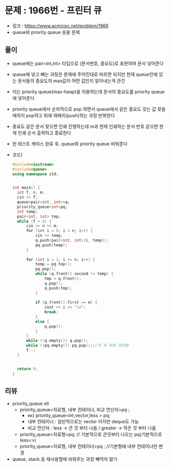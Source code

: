 # 문제 : 1966번 - 프린터 큐

* 링크 : https://www.acmicpc.net/problem/1966
* queue와 priority queue 응용 문제

## 풀이

* queue에는 pair<int,int> 타입으로 (문서번호, 중요도)로 표현하여 문서 넣어준다
* queue에 넣고 빼는 과정은 문제에 주어진대로 따르면 되지만 현재 queue안에 있는 문서들의 중요도의 max값이 어떤 값인지 알아내는게 관건
* 이는 priority queue(max-heap)을 이용하는데 문서의 중요도를 priority queue에 넣어준다
* priority queue에서 순차적으로 pop 하면서 queue에서 같은 중요도 갖는 값 찾을때까지 pop하고 뒤에 재배치(push)하는 과정 반복한다

* 중요도 같은 문서 찾으면 인쇄 진행하는데 m과 현재 인쇄하는 문서 번호 같으면 현재 인쇄 순서 출력하고 종료한다

* 한 테스트 케이스 완료 후, queue와 priority queue 비워준다

* 코드)

  ```c++
  #include<iostream>
  #include<queue>
  using namespace std;
  
  
  int main() {
  	int T, n, m;
  	cin >> T;
  	queue<pair<int, int>>q;
  	priority_queue<int>pq;
  	int temp;
  	pair<int, int> tmp;
  	while (T > 0) {
  		cin >> n >> m;
  		for (int i = 0; i < n; i++) {
  			cin >> temp;
  			q.push(pair<int, int>(i, temp));
  			pq.push(temp);
  		}
  		
  		for (int i = 1; i <= n; i++) {
  			temp = pq.top();
  			pq.pop();
  			while (q.front().second != temp) {
  				tmp = q.front();
  				q.pop();
  				q.push(tmp);
  			}
  		
  			if (q.front().first == m) {
  				cout << i << "\n";
  				break;
  			}
  			else {
  				q.pop();
  			}
  		}
  		while (!q.empty()) q.pop();
  		while (!pq.empty()) pq.pop();//각 큐 비워 줘야함
  		T--;
  	}
  
  
  	return 0;
  }
  
  ```

  



## 리뷰

* priority_queue stl 
  * priority_queue<자료형, 내부 컨테이너, 비교 연산자>pq ;
    * ex) priority_queue<int,vector<int>,less<int> > pq; 
    * 내부 컨테이너 : 일반적으로는 vector 이지만 deque도 가능
    * 비교 연산자 : less<int> -> 큰 것 부터 나옴 / greater<int> -> 작은 것 부터 나옴
  * priority_queue<자료형>pq; // 기본적으로 큰것부터 나오는 pq(기본적으로 less<>)
  * priority_queue<자료형, 내부 컨테이너>pq ; //기본형에 내부 컨테이너만 변경
* queue, stack 등 재사용할때 비워주는 과정 빼먹지 말기

